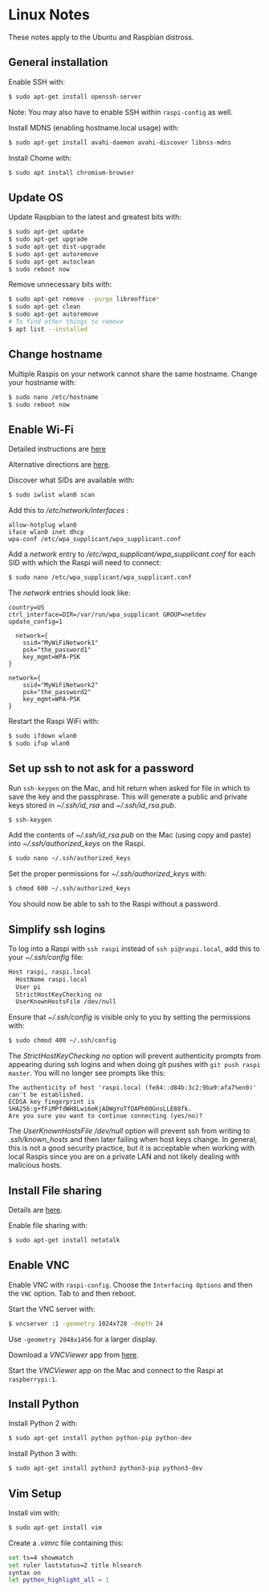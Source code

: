 # Linux Notes

These notes apply to the Ubuntu and Raspbian distross.

## General installation

Enable SSH with: 

```bash
$ sudo apt-get install openssh-server
```

Note: You may also have to enable SSH within `raspi-config` as well.

Install MDNS (enabling hostname.local usage) with: 

```bash
$ sudo apt-get install avahi-daemon avahi-discover libnss-mdns
```

Install Chome with:
```bash
$ sudo apt install chromium-browser
```

## Update OS

Update Raspbian to the latest and greatest bits with:
```bash
$ sudo apt-get update
$ sudo apt-get upgrade
$ sudo apt-get dist-upgrade
$ sudo apt-get autoremove
$ sudo apt-get autoclean
$ sudo reboot now
```

Remove unnecessary bits with:
```bash
$ sudo apt-get remove --purge libreoffice*
$ sudo apt-get clean
$ sudo apt-get autoremove
# To find other things to remove
$ apt list --installed
```

## Change hostname
Multiple Raspis on your network cannot share the same hostname. Change your hostname with:

```bash
$ sudo nano /etc/hostname
$ sudo reboot now
```

## Enable Wi-Fi
Detailed instructions are 
[here](http://www.makeuseof.com/tag/setup-wi-fi-bluetooth-raspberry-pi-3/)

Alternative directions are [here](https://learn.adafruit.com/adafruits-raspberry-pi-lesson-3-network-setup/setting-up-wifi-with-occidentalis).

Discover what SIDs are available with:
```bash
$ sudo iwlist wlan0 scan
```

Add this to */etc/network/interfaces* :
```
allow-hotplug wlan0
iface wlan0 inet dhcp
wpa-conf /etc/wpa_supplicant/wpa_supplicant.conf
```

Add a *network* entry to */etc/wpa_supplicant/wpa_supplicant.conf*
for each SID with which the Raspi will need to connect:
```bash
$ sudo nano /etc/wpa_supplicant/wpa_supplicant.conf
```

The *network* entries should look like:
```snakeyaml
country=US
ctrl_interface=DIR=/var/run/wpa_supplicant GROUP=netdev
update_config=1

  network={
    ssid="MyWiFiNetwork1"
    psk="the_password1"
    key_mgmt=WPA-PSK
}

network={
    ssid="MyWiFiNetwork2"
    psk="the_password2"
    key_mgmt=WPA-PSK
}
```

Restart the Raspi WiFi with:
```bash
$ sudo ifdown wlan0
$ sudo ifup wlan0
```

## Set up ssh to not ask for a password

Run `ssh-keygen` on the Mac, and hit return when asked for file in which to save the key and the passphrase.
This will generate a public and private keys stored in *~/.ssh/id_rsa* and *~/.ssh/id_rsa.pub*.

```bash
$ ssh-keygen
```

Add the contents of *~/.ssh/id_rsa.pub* on the Mac (using copy and paste) 
into *~/.ssh/authorized_keys* on the Raspi.

```bash
$ sudo nano ~/.ssh/authorized_keys
```

Set the proper permissions for *~/.ssh/authorized_keys* with:
```bash
$ chmod 600 ~/.ssh/authorized_keys
```

You should now be able to ssh to the Raspi without a password.

## Simplify ssh logins

To log into a Raspi with `ssh raspi` instead of `ssh pi@raspi.local`, add this to your *~/.ssh/config* file:
```bash
Host raspi, raspi.local
  HostName raspi.local
  User pi
  StrictHostKeyChecking no
  UserKnownHostsFile /dev/null
```

Ensure that *~/.ssh/config* is visible only to you by setting the permissions with:
```bash
$ sudo chmod 400 ~/.ssh/config
```

The *StrictHostKeyChecking no* option will prevent authenticity prompts from appearing during ssh logins 
and when doing git pushes with `git push raspi master`. 
You will no longer see prompts like this:
```
The authenticity of host 'raspi.local (fe84::d84b:3c2:9ba9:afa7%en0)' can't be established.
ECDSA key fingerprint is SHA256:g+fFiMPfdWH8Lwi6eKjAOWgYoTfDAPh00GnsLLE88fk.
Are you sure you want to continue connecting (yes/no)? 
```

The *UserKnownHostsFile /dev/null* option will prevent ssh from writing to *.ssh/known_hosts*
and then later failing when host keys change. In general, this is not a good security practice,
but it is acceptable when working with local Raspis since you are on a private LAN and
not likely dealing with malicious hosts.

## Install File sharing

Details are [here](http://www.instructables.com/id/How-to-share-files-between-Mac-OSX-and-Raspberry-P/?ALLSTEPS).

Enable file sharing with:
```bash
$ sudo apt-get install netatalk
```

## Enable VNC

Enable VNC with `raspi-config`. Choose the `Interfacing Options` and then 
the `VNC` option. Tab to <Finish> and then reboot.

Start the VNC server with:
```bash
$ vncserver :1 -geometry 1024x728 -depth 24
```

Use `-geometry 2048x1456` for a larger display.

Download a *VNCViewer* app from 
[here](https://www.realvnc.com/download/viewer/). 

Start the *VNCViewer* app on the Mac and connect to the Raspi at `raspberrypi:1`.

## Install Python

Install Python 2 with:
```bash
$ sudo apt-get install python python-pip python-dev
```

Install Python 3 with:
```bash
$ sudo apt-get install python3 python3-pip python3-dev
```

## Vim Setup

Install vim with:
```bash
$ sudo apt-get install vim
```

Create a *.vimrc* file containing this:
```bash
set ts=4 showmatch
set ruler laststatus=2 title hlsearch
syntax on
let python_highlight_all = 1
```

